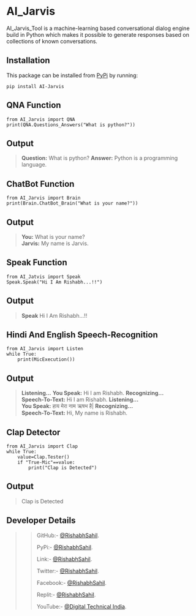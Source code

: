 # AI_Jarvis

AI_Jarvis_Tool is a machine-learning based conversational dialog engine build in
Python which makes it possible to generate responses based on collections of
known conversations.

## Installation

This package can be installed from [PyPi](https://pypi.org/project/AI-Jarvis/) by running:

```
pip install AI-Jarvis
```

## QNA Function
```
from AI_Jarvis import QNA
print(QNA.Questions_Answers("What is python?"))
```
## Output
> **Question:** What is python? 
> **Answer:**  Python is a programming language.  
## ChatBot Function
```
from AI_Jarvis import Brain
print(Brain.ChatBot_Brain("What is your name?"))
```
## Output
> **You:** What is your name?   
> **Jarvis:** My name is Jarvis. 
## Speak Function
```
from AI_Jatvis import Speak
Speak.Speak("Hi I Am Rishabh...!!")
```
## Output
> **Speak** Hi I Am Rishabh...!!
## Hindi And English Speech-Recognition
```
from AI_Jarvis import Listen
while True:
    print(MicExecution())
```
## Output
> **Listening...**
> **You Speak:**  Hi I am Rishabh.
> **Recognizing...**                                     
> **Speech-To-Text:** Hi I am Rishabh.
> **Listening...**                                        
> **You Speak:**  हाय मेरा नाम ऋषभ है|
> **Recognizing...**                            
> **Speech-To-Text:** Hi, My name is Rishabh.
## Clap Detector
```
from AI_Jarvis import Clap
while True:
    value=Clap.Tester()
    if "True-Mic"==value:
        print("Clap is Detected")
```
## Output
> Clap is Detected

## Developer Details
>> GitHub:- [@RishabhSahil](https://github.com/RishabhSahil).
>> 
>> PyPi:- [@RishabhSahil](https://pypi.org/user/RishabhSahil/).
>> 
>> Link:- [@RishabhSahil](https://www.linkedin.com/in/rishabhsahil/).
>> 
>> Twitter:- [@RishabhSahil](https://twitter.com/_rishabh_sahil_).
>> 
>> Facebook:- [@RishabhSahil](https://www.facebook.com/Rishabh.Sahil.RS).
>> 
>> Replit:- [@RishabhSahil](https://replit.com/@Sahilkumar124).
>> 
>> YouTube:- [@Digital Technical India](https://www.youtube.com/@digitaltechnicalindia587).

